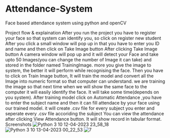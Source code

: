 # Attendance-System
Face based attendance system using python and openCV

Project flow & explaination
After you run the project you have to register your face so that system can identify you, so click on register new student
After you click a small window will pop up in that you have to enter you ID and name and then click on Take Image button
After clicking Take Image button A camera window will pop up and it will detect your Face and take upto 50 Images(you can change the number of Image it can take) and stored in the folder named TrainingImage. more you give the image to system, the better it will perform while recognising the face.
Then you have to click on Train Image button, It will train the model and convert all the Image into numeric format so that computer can understand. we are training the image so that next time when we will show the same face to the computer it will easily identify the face.
It will take some time(depends on you system).
After training model click on Automatic Attendance ,you have to enter the subject name and then it can fill attendace by your face using our trained model.
it will create .csv file for every subject you enter and seperate every .csv file accoriding the subject
You can view the attendance after clicking View Attendance button. It will show record in tabular format.
Screenshots
![Python 3 10 12-04-2023 23_58_18](https://github.com/tinklearora1/Attendance-System/assets/89792381/ef7c1d5f-344b-4ef4-9a9d-b764adb84af3)
![Python 3 10 13-04-2023 00_22_53](https://github.com/tinklearora1/Attendance-System/assets/89792381/47b0c142-5bd1-42f8-81c3-237cd7b5258e)
![7](https://github.com/tinklearora1/Attendance-System/assets/89792381/4b8e8ae8-8372-423d-baaa-fe24b6660ca3)



